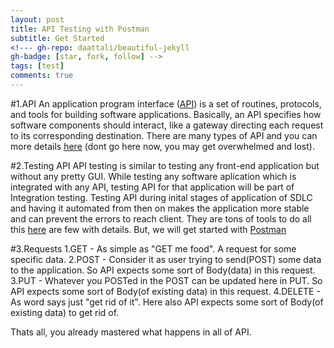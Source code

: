 ```yaml
---
layout: post
title: API Testing with Postman
subtitle: Get Started
<!--- gh-repo: daattali/beautiful-jekyll 
gh-badge: [star, fork, follow] -->
tags: [test]
comments: true
---
```


#1.API
An application program interface ([API](https://www.webopedia.com/TERM/A/API.html)) is a set of routines, protocols, and tools for building software applications. Basically, an API specifies how software components should interact, like a gateway directing each request to its corresponding destination. There are many types of API and you can more details [here](https://en.wikipedia.org/wiki/Application_programming_interface) (dont go here now, you may get overwhelmed and lost).

#2.Testing API
API testing is similar to testing any front-end application but without any pretty GUI. While testing any software aplication which is integrated with any API, testing API for that application will be part of Integration testing. 
Testing API during inital stages of application of SDLC and having it automated from then on makes the application more stable and can prevent the errors to reach client.
They are tons of tools to do all this [here](https://medium.com/@alicealdaine/top-10-api-testing-tools-rest-soap-services-5395cb03cfa9) are few with details. But, we will get started with [Postman](https://www.getpostman.com/)

#3.Requests
1.GET - As simple as "GET me food". A request for some specific data.
2.POST - Consider it as user trying to send(POST) some data to the application. So API expects some sort of Body(data) in this request.
3.PUT - Whatever you POSTed in the POST can be updated here in PUT. So API expects some sort of Body(of existing data) in this request.
4.DELETE - As word says just "get rid of it". Here also API expects some sort of Body(of existing data) to get rid of.

Thats all, you already mastered what happens in all of API.



